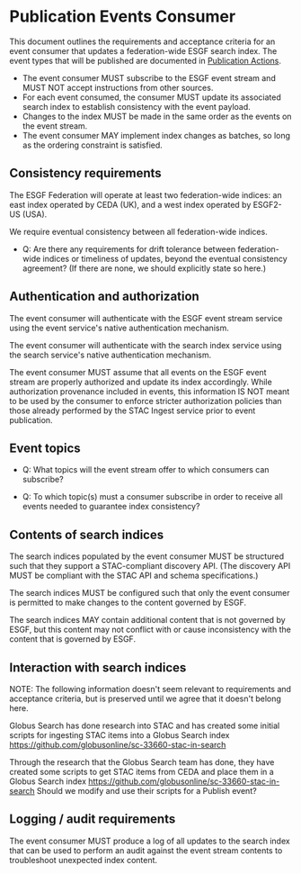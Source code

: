 # Publication Events Consumer

This document outlines the requirements and acceptance criteria for an event consumer that updates a federation-wide ESGF search index. The event types that will be published are documented in [Publication Actions](publication_actions.md).

- The event consumer MUST subscribe to the ESGF event stream and MUST NOT accept instructions from other sources.
- For each event consumed, the consumer MUST update its associated search index to establish consistency with the event payload.
- Changes to the index MUST be made in the same order as the events on the event stream.
- The event consumer MAY implement index changes as batches, so long as the ordering constraint is satisfied.

## Consistency requirements

The ESGF Federation will operate at least two federation-wide indices: an east index operated by CEDA (UK), and a west index operated by ESGF2-US (USA).

We require eventual consistency between all federation-wide indices.

- Q: Are there any requirements for drift tolerance between federation-wide indices or timeliness of updates, beyond the eventual consistency agreement? (If there are none, we should explicitly state so here.)

## Authentication and authorization

The event consumer will authenticate with the ESGF event stream service using the event service's native authentication mechanism.

The event consumer will authenticate with the search index service using the search service's native authentication mechanism.

The event consumer MUST assume that all events on the ESGF event stream are properly authorized and update its index accordingly. While authorization provenance included in events, this information IS NOT meant to be used by the consumer to enforce stricter authorization policies than those already performed by the STAC Ingest service prior to event publication.

## Event topics

- Q: What topics will the event stream offer to which consumers can subscribe?

- Q: To which topic(s) must a consumer subscribe in order to receive all events needed to guarantee index consistency?

## Contents of search indices

The search indices populated by the event consumer MUST be structured such that they support a STAC-compliant discovery API. (The discovery API MUST be compliant with the STAC API and schema specifications.)

The search indices MUST be configured such that only the event consumer is permitted to make changes to the content governed by ESGF.

The search indices MAY contain additional content that is not governed by ESGF, but this content may not conflict with or cause inconsistency with the content that is governed by ESGF.

## Interaction with search indices

NOTE: The following information doesn't seem relevant to requirements and acceptance criteria, but is preserved until we agree that it doesn't belong here.

Globus Search has done research into STAC and has created some initial scripts for ingesting STAC items into a Globus Search index https://github.com/globusonline/sc-33660-stac-in-search

Through the research that the Globus Search team has done, they have created some scripts to get STAC items from CEDA and place them in a Globus Search index https://github.com/globusonline/sc-33660-stac-in-search Should we modify and use their scripts for a Publish event?

## Logging / audit requirements

The event consumer MUST produce a log of all updates to the search index that can be used to perform an audit against the event stream contents to troubleshoot unexpected index content.
